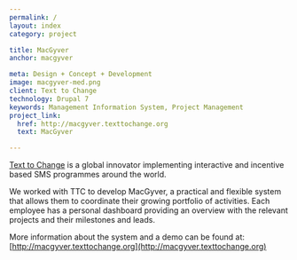 ```yaml
---
permalink: /
layout: index
category: project

title: MacGyver
anchor: macgyver

meta: Design + Concept + Development
image: macgyver-med.png
client: Text to Change
technology: Drupal 7
keywords: Management Information System, Project Management
project_link:
  href: http://macgyver.texttochange.org
  text: MacGyver

---
```

[Text to Change](http://www.texttochange.com/) is a global innovator implementing interactive and incentive based SMS programmes around the world.

We worked with TTC to develop MacGyver, a practical and flexible system that allows them to coordinate their growing portfolio of activities. Each employee has a personal dashboard providing an overview with the relevant projects and their milestones and leads.

More information about the system and a demo can be found at: [http://macgyver.texttochange.org](http://macgyver.texttochange.org)
      